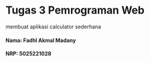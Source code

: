 # Tugas 3 Pemrograman Web
membuat aplikasi calculator sederhana

#### Nama: Fadhl Akmal Madany
#### NRP: 5025221028
